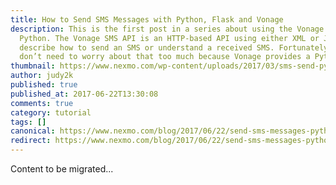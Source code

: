 ```yaml
---
title: How to Send SMS Messages with Python, Flask and Vonage
description: This is the first post in a series about using the Vonage APIs with
  Python. The Vonage SMS API is an HTTP-based API using either XML or JSON to
  describe how to send an SMS or understand a received SMS. Fortunately, you
  don’t need to worry about that too much because Vonage provides a Python […]
thumbnail: https://www.nexmo.com/wp-content/uploads/2017/03/sms-send-python.png
author: judy2k
published: true
published_at: 2017-06-22T13:30:08
comments: true
category: tutorial
tags: []
canonical: https://www.nexmo.com/blog/2017/06/22/send-sms-messages-python-flask-dr
redirect: https://www.nexmo.com/blog/2017/06/22/send-sms-messages-python-flask-dr
---
```

Content to be migrated...
